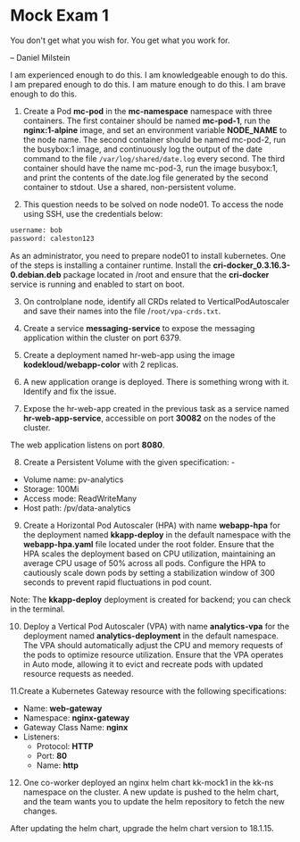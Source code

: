 # Mock Exam 1

You don't get what you wish for. You get what you work for.

– Daniel Milstein

I am experienced enough to do this. I am knowledgeable enough to do this. I am prepared enough to do this. I am mature enough to do this. I am brave enough to do this.

1. Create a Pod **mc-pod** in the **mc-namespace** namespace with three containers. The first container should be named **mc-pod-1**, run the **nginx:1-alpine** image, and set an environment variable **NODE_NAME** to the node name. The second container should be named mc-pod-2, run the busybox:1 image, and continuously log the output of the date command to the file ``` /var/log/shared/date.log ``` every second. The third container should have the name mc-pod-3, run the image busybox:1, and print the contents of the date.log file generated by the second container to stdout. Use a shared, non-persistent volume.

2. This question needs to be solved on node node01. To access the node using SSH, use the credentials below:

```bash
username: bob
password: caleston123
```

As an administrator, you need to prepare node01 to install kubernetes. One of the steps is installing a container runtime. Install the **cri-docker_0.3.16.3-0.debian.deb** package located in /root and ensure that the **cri-docker** service is running and enabled to start on boot.

3. On controlplane node, identify all CRDs related to VerticalPodAutoscaler and save their names into the file /``` root/vpa-crds.txt ```.

4. Create a service **messaging-service** to expose the messaging application within the cluster on port 6379.

5. Create a deployment named hr-web-app using the image **kodekloud/webapp-color** with 2 replicas.

6. A new application orange is deployed. There is something wrong with it. Identify and fix the issue.

7. Expose the hr-web-app created in the previous task as a service named **hr-web-app-service**, accessible on port **30082** on the nodes of the cluster.

The web application listens on port **8080**.

8. Create a Persistent Volume with the given specification: -

- Volume name: pv-analytics
- Storage: 100Mi
- Access mode: ReadWriteMany
- Host path: /pv/data-analytics

9. Create a Horizontal Pod Autoscaler (HPA) with name **webapp-hpa** for the deployment named **kkapp-deploy** in the default namespace with the **webapp-hpa.yaml** file located under the root folder.
Ensure that the HPA scales the deployment based on CPU utilization, maintaining an average CPU usage of 50% across all pods.
Configure the HPA to cautiously scale down pods by setting a stabilization window of 300 seconds to prevent rapid fluctuations in pod count.

Note: The **kkapp-deploy** deployment is created for backend; you can check in the terminal.

10. Deploy a Vertical Pod Autoscaler (VPA) with name **analytics-vpa** for the deployment named **analytics-deployment** in the default namespace.
The VPA should automatically adjust the CPU and memory requests of the pods to optimize resource utilization. Ensure that the VPA operates in Auto mode, allowing it to evict and recreate pods with updated resource requests as needed.

11.Create a Kubernetes Gateway resource with the following specifications:

- Name: **web-gateway**
- Namespace: **nginx-gateway**
- Gateway Class Name: **nginx**
- Listeners:
    - Protocol: **HTTP**
    - Port: **80**
    - Name: **http**

12. One co-worker deployed an nginx helm chart kk-mock1 in the kk-ns namespace on the cluster. A new update is pushed to the helm chart, and the team wants you to update the helm repository to fetch the new changes.


After updating the helm chart, upgrade the helm chart version to 18.1.15.












